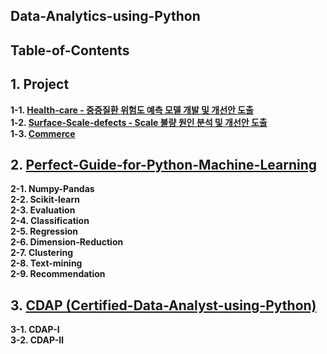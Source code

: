 Data-Analytics-using-Python
------------------------------------


Table-of-Contents
------------------------------------
## 1. Project  
**1-1. [Health-care - 중증질환 위험도 예측 모델 개발 및 개선안 도출](https://github.com/KimGyuLee/Health-Care-Big-Data-Project)**  
**1-2. [Surface-Scale-defects - Scale 불량 원인 분석 및 개선안 도출]()**  
**1-3. [Commerce]()**  


## 2. [Perfect-Guide-for-Python-Machine-Learning](https://github.com/KimGyuLee/Perfect-Guide-for-Python-Machine-Learning)  
**2-1. Numpy-Pandas**  
**2-2. Scikit-learn**  
**2-3. Evaluation**  
**2-4. Classification**  
**2-5. Regression**  
**2-6. Dimension-Reduction**  
**2-7. Clustering**  
**2-8. Text-mining**  
**2-9. Recommendation**  


## 3. [CDAP (Certified-Data-Analyst-using-Python)](https://github.com/KimGyuLee/CDAP-Certified-Data-Analyst-using-Python-)  
**3-1. CDAP-Ⅰ**  
**3-2. CDAP-Ⅱ**  

